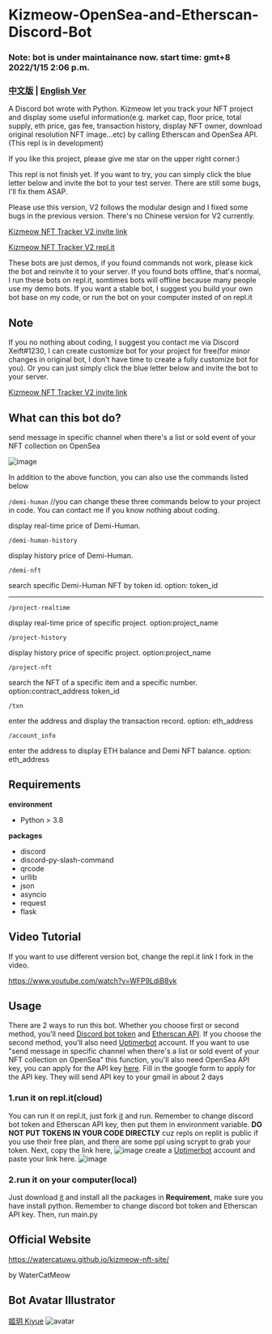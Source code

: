 # Kizmeow-OpenSea-and-Etherscan-Discord-Bot

### Note: bot is under maintainance now. start time: gmt+8 2022/1/15 2:06 p.m. 

### [中文版](https://github.com/Xeift/Kizmeow-OpenSea-and-Etherscan-Discord-Bot/blob/main/%E8%AE%80%E6%88%91.md) | [English Ver](https://github.com/Xeift/Kizmeow-OpenSea-and-Etherscan-Discord-Bot/blob/main/README.md)
A Discord bot wrote with Python. Kizmeow let you track your NFT project and display some useful information(e.g. market cap, floor price, total supply, eth price, gas fee, transaction history, display NFT owner, download original resolution NFT image...etc) by calling Etherscan and OpenSea API.(This repl is in development)

If you like this project, please give me star on the upper right corner:)

This repl is not finish yet. If you want to try, you can simply click the blue letter below and invite the bot to your test server.
There are still some bugs, I'll fix them ASAP.

Please use this version, V2 follows the modular design and I fixed some bugs in the previous version. There's no Chinese version for V2 currently.

[Kizmeow NFT Tracker V2 invite link](https://discord.com/api/oauth2/authorize?client_id=923512417907015693&permissions=534723951680&scope=applications.commands%20bot)

[Kizmeow NFT Tracker V2 repl.it](https://replit.com/@xeiftc/Kizmeow-NFT-Tracker-V2)

These bots are just demos, if you found commands not work, please kick the bot and reinvite it to your server.
If you found bots offline, that's normal, I run these bots on repl.it, somtimes bots will offline because many people use my demo bots.
If you want a stable bot, I suggest you build your own bot base on my code, or run the bot on your computer insted of on repl.it

Note
-----------------
If you no nothing about coding, I suggest you contact me via Discord Xeift#1230, I can create customize bot for your project for free(for minor changes in original bot, I don't have time to create a fully customize bot for you).
Or you can just simply click the blue letter below and invite the bot to your server.

[Kizmeow NFT Tracker V2 invite link](https://discord.com/api/oauth2/authorize?client_id=923512417907015693&permissions=534723951680&scope=applications.commands%20bot)

What can this bot do?
-----------------
send message in specific channel when there's a list or sold event of your NFT collection on OpenSea

![image](https://user-images.githubusercontent.com/80938768/149489498-5e80a294-a9a6-4a3d-8af2-fdcb6d530ba1.png)

In addition to the above function, you can also use the commands listed below

`/demi-human`   //you can change these three commands below to your project in code. You can contact me if you know nothing about coding.

display real-time price of Demi-Human.

`/demi-human-history`

display history price of Demi-Human.

`/demi-nft`

search specific Demi-Human NFT by token id. option: token_id

-------------------------------------------------------------------------------------------------------------------------------------------------

`/project-realtime`

display real-time price of specific project. option:project_name

`/project-history`

display history price of specific project. option:project_name

`/project-nft`

search the NFT of a specific item and a specific number. option:contract_address token_id

`/txn`

enter the address and display the transaction record. option: eth_address

`/account_info`

enter the address to display ETH balance and Demi NFT balance. option: eth_address

Requirements
-----------------
**environment**

+ Python > 3.8

**packages**

+ discord
+ discord-py-slash-command
+ qrcode
+ urllib
+ json
+ asyncio
+ request
+ flask

Video Tutorial
-----------------
If you want to use different version bot, change the repl.it link I fork in the video.

https://www.youtube.com/watch?v=WFP9LdiB8yk

Usage
-----------------
There are 2 ways to run this bot.
Whether you choose first or second method, you'll need [Discord bot token](https://discord.com/developers/applications) and [Etherscan API](https://etherscan.io/myapikey). If you choose the second method, you'll also need [Uptimerbot](https://uptimerobot.com/) account. If you want to use "send message in specific channel when there's a list or sold event of your NFT collection on OpenSea" this function, you'll also need OpenSea API key, you can apply for the API key [here](https://docs.opensea.io/reference/request-an-api-key). Fill in the google form to apply for the API key. They will send API key to your gmail in about 2 days

### 1.run it on repl.it(cloud)
You can run it on repl.it, just fork [it](https://replit.com/@xeiftc/Kizmeow-NFT-Tracker-V2) and run. Remember to change discord bot token and Etherscan API key, then put them in environment variable. **DO NOT PUT TOKENS IN YOUR CODE DIRECTLY** cuz repls on replit is public if you use their free plan, and there are some ppl using scrypt to grab your token.
Next, copy the link here, ![image](https://user-images.githubusercontent.com/80938768/146533872-021b05b3-f18c-44db-a943-527903dc6616.png) create a [Uptimerbot](https://uptimerobot.com/) account and paste your link here. ![image](https://user-images.githubusercontent.com/80938768/146534310-74201ab2-700e-4271-94a2-f2ecf8d12acb.png)

### 2.run it on your computer(local)
Just download [it](https://github.com/Xeift/Kizmeow-OpenSea-and-Etherscan-Discord-Bot/archive/refs/heads/main.zip) and install all the packages in **Requirement**, make sure you have install python. Remember to change discord bot token and Etherscan API key. Then, run main.py

Official Website
-----------------
https://watercatuwu.github.io/kizmeow-nft-site/ 

by WaterCatMeow

Bot Avatar Illustrator
-----------------
[姬玥 Kiyue](https://www.facebook.com/profile.php?id=100026170072950)
![avatar](https://user-images.githubusercontent.com/80938768/146544100-315cdd44-7461-441b-a3dd-d3ee653b145a.png)
